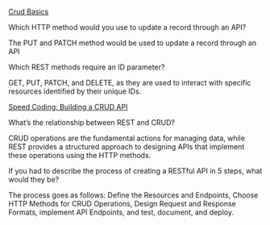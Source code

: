 [Crud Basics](https://medium.com/geekculture/crud-operations-explained-2a44096e9c88)

Which HTTP method would you use to update a record through an API?

The PUT and PATCH method would be used to update a record through an API

Which REST methods require an ID parameter?

GET, PUT, PATCH, and DELETE, as they are used to interact with specific resources identified by their unique IDs.


[Speed Coding: Building a CRUD API](https://www.youtube.com/watch?v=EzNcBhSv1Wo)

What’s the relationship between REST and CRUD?

CRUD operations are the fundamental actions for managing data, while REST provides a structured approach to designing APIs that implement these operations using the HTTP methods.

If you had to describe the process of creating a RESTful API in 5 steps, what would they be?

The process goes as follows: Define the Resources and Endpoints, Choose HTTP Methods for CRUD Operations, Design Request and Response Formats, implement API Endpoints, and test, document, and deploy.
